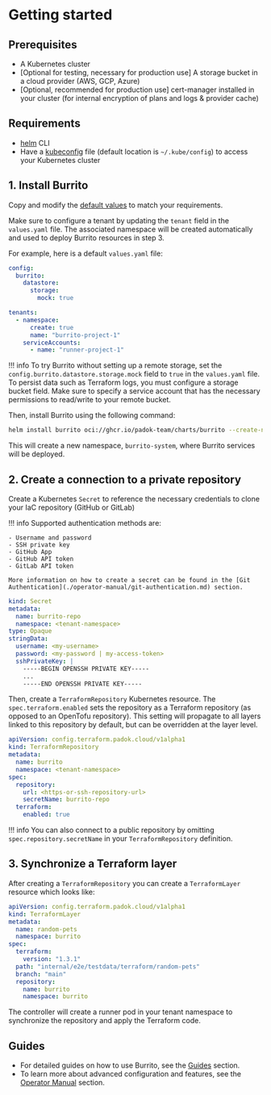 # Getting started

## Prerequisites

- A Kubernetes cluster
- [Optional for testing, necessary for production use] A storage bucket in a cloud provider (AWS, GCP, Azure)
- [Optional, recommended for production use] cert-manager installed in your cluster (for internal encryption of plans and logs & provider cache)

## Requirements

- [helm](https://helm.sh/docs/intro/install/) CLI
- Have a [kubeconfig](https://kubernetes.io/docs/tasks/access-application-cluster/configure-access-multiple-clusters/) file (default location is `~/.kube/config`) to access your Kubernetes cluster

## 1. Install Burrito

Copy and modify the [default values](https://github.com/padok-team/burrito/blob/main/deploy/charts/burrito/values.yaml) to match your requirements.

Make sure to configure a tenant by updating the `tenant` field in the `values.yaml` file. The associated namespace will be created automatically and used to deploy Burrito resources in step 3.

For example, here is a default `values.yaml` file:

```yaml
config:
  burrito:
    datastore:
      storage:
        mock: true

tenants:
  - namespace:
      create: true
      name: "burrito-project-1"
    serviceAccounts:
      - name: "runner-project-1"
```

!!! info
    To try Burrito without setting up a remote storage, set the `config.burrito.datastore.storage.mock` field to `true` in the `values.yaml` file. To persist data such as Terraform logs, you must configure a storage bucket field. Make sure to specify a service account that has the necessary permissions to read/write to your remote bucket.

Then, install Burrito using the following command:

```bash
helm install burrito oci://ghcr.io/padok-team/charts/burrito --create-namespace -n burrito-system -f ./values.yaml
```

This will create a new namespace, `burrito-system`, where Burrito services will be deployed.

## 2. Create a connection to a private repository

Create a Kubernetes `Secret` to reference the necessary credentials to clone your IaC repository (GitHub or GitLab)

<!-- markdownlint-disable MD046 -->
!!! info
    Supported authentication methods are:

    - Username and password
    - SSH private key
    - GitHub App
    - GitHub API token
    - GitLab API token

    More information on how to create a secret can be found in the [Git Authentication](./operator-manual/git-authentication.md) section.
<!-- markdownlint-enable MD046 -->

```yaml
kind: Secret
metadata:
  name: burrito-repo
  namespace: <tenant-namespace>
type: Opaque
stringData:
  username: <my-username>
  password: <my-password | my-access-token>
  sshPrivateKey: |
    -----BEGIN OPENSSH PRIVATE KEY-----
    ...
    -----END OPENSSH PRIVATE KEY-----
```

Then, create a `TerraformRepository` Kubernetes resource. The `spec.terraform.enabled` sets the repository as a Terraform repository (as opposed to an OpenTofu repository). This setting will propagate to all layers linked to this repository by default, but can be overridden at the layer level.

```yaml
apiVersion: config.terraform.padok.cloud/v1alpha1
kind: TerraformRepository
metadata:
  name: burrito
  namespace: <tenant-namespace>
spec:
  repository:
    url: <https-or-ssh-repository-url>
    secretName: burrito-repo
  terraform:
    enabled: true
```

!!! info
    You can also connect to a public repository by omitting `spec.repository.secretName` in your `TerraformRepository` definition.

## 3. Synchronize a Terraform layer

After creating a `TerraformRepository` you can create a `TerraformLayer` resource which looks like:

```yaml
apiVersion: config.terraform.padok.cloud/v1alpha1
kind: TerraformLayer
metadata:
  name: random-pets
  namespace: burrito
spec:
  terraform:
    version: "1.3.1"
  path: "internal/e2e/testdata/terraform/random-pets"
  branch: "main"
  repository:
    name: burrito
    namespace: burrito
```

The controller will create a runner pod in your tenant namespace to synchronize the repository and apply the Terraform code.

## Guides

- For detailed guides on how to use Burrito, see the [Guides](./guides/index.md) section.
- To learn more about advanced configuration and features, see the [Operator Manual](./operator-manual/index.md) section.
